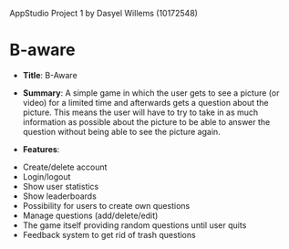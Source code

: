 AppStudio Project 1 by Dasyel Willems (10172548)

# B-aware #


+   __Title__:     B-Aware

+   __Summary__:   A simple game in which the user gets to see a picture (or video) for a limited time and afterwards 
gets a question about the picture. This means the user will have to try to take in as much information as 
possible about the picture to be able to answer the question without being able to see the picture again.

+   __Features__:   
 -  Create/delete account
 -  Login/logout
 -  Show user statistics
 -  Show leaderboards
 -  Possibility for users to create own questions
 -  Manage questions (add/delete/edit)
 -  The game itself providing random questions until user quits
 -  Feedback system to get rid of trash questions


